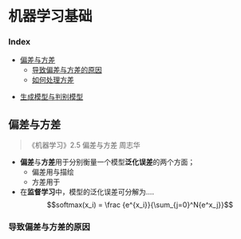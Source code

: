 # 机器学习基础
### Index
- <a href="#1">偏差与方差</a>
   - <a href="#2">导致偏差与方差的原因</a>
   + <a href="#3">如何处理方差</a>
 + <a href="#4">生成模型与判别模型</a>
## <a name="1">偏差与方差</a>
>《机器学习》2.5 偏差与方差 周志华  
- **偏差**与**方差**用于分别衡量一个模型**泛化误差**的两个方面；  
   - 偏差用与描绘
   - 方差用于
 - 在**监督学习**中，模型的泛化误差可分解为....
$$softmax(x_i) = \frac {e^{x_i}}{\sum_{j=0}^N{e^x_j}}$$  
### 导致偏差与方差的原因